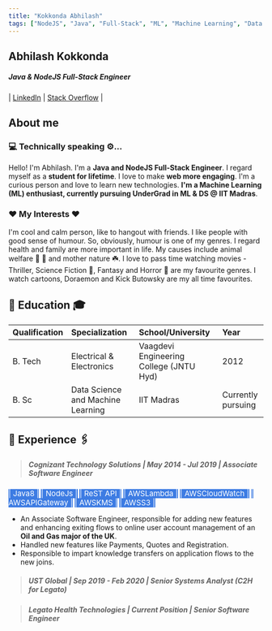 ```yaml
---
title: "Kokkonda Abhilash"
tags: ["NodeJS", "Java", "Full-Stack", "ML", "Machine Learning", "Data Science", "IIT Madras"]
---
```

## Abhilash Kokkonda
##### **Java & NodeJS Full-Stack Engineer**
| [LinkedIn](https://www.linkedin.com/in/kokkonda-abhilash) | [Stack Overflow](https://stackoverflow.com/users/story/9832322) |

## About me

### 💻 Technically speaking ⚙️...
Hello! I'm Abhilash. I'm a **Java and NodeJS Full-Stack Engineer**. I regard myself as a **student for lifetime**. I love to make **web more engaging**. I'm a curious person and love to learn new technologies. **I'm a Machine Learning (ML) enthusiast, currently pursuing UnderGrad in ML & DS @ IIT Madras**.

### ❤️ My Interests ❤️
I'm cool and calm person, like to hangout with friends. I like people with good sense of humour. So, obviously, humour is one of my genres. I regard health and family are more important in life. My causes include animal welfare 🐶 🐾 and mother nature ☘️. I love to pass time watching movies - Thriller, Science Fiction 🤖, Fantasy and Horror 🧟 are my favourite genres. I watch cartoons, Doraemon and Kick Butowsky are my all time favourites.

## 🏫 Education 🎓

| Qualification| Specialization                    | School/University                       | Year               |
| :----------- | :-------------------------------- | :-------------------------------------- | :----------------- |
| B. Tech      | Electrical & Electronics          | Vaagdevi Engineering College (JNTU Hyd) | 2012               |
| B. Sc        | Data Science and Machine Learning | IIT Madras                              | Currently pursuing |

## 💼 Experience 🖇️

> ##### Cognizant Technology Solutions | May 2014 - Jul 2019 | Associate Software Engineer
<mark style="background-color: #3d7ce3; font-size: 0.925rem; color: #ffffff;">| Java8 |</mark> <mark style="background-color: #3d7ce3; font-size: 0.925rem; color: #ffffff;">| NodeJs |</mark> <mark style="background-color: #3d7ce3; font-size: 0.925rem; color: #ffffff;">| ReST API |</mark> <mark style="background-color: #3d7ce3; font-size: 0.925rem; color: #ffffff;">| AWSLambda |</mark> <mark style="background-color: #3d7ce3; font-size: 0.925rem; color: #ffffff;"> | AWSCloudWatch |</mark> <mark style="background-color: #3d7ce3; font-size: 0.925rem; color: #ffffff;">| AWSAPIGateway |</mark> <mark style="background-color: #3d7ce3; font-size: 0.925rem; color: #ffffff;">| AWSKMS |</mark> <mark style="background-color: #3d7ce3; font-size: 0.925rem; color: #ffffff;">| AWSS3 |</mark>
- An Associate Software Engineer, responsible for adding new features and enhancing exiting flows to online user account management of an **Oil and Gas major of the UK**.
- Handled new features like Payments, Quotes and Registration.
- Responsible to impart knowledge transfers on application flows to the new joins.

> ##### UST Global | Sep 2019 - Feb 2020 | Senior Systems Analyst (C2H for Legato)

> ##### Legato Health Technologies | Current Position | Senior Software Engineer